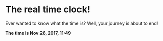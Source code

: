# The real time clock!

Ever wanted to know what the time is? Well, your journey is about to end!

**The time is Nov 26, 2017, 11:49**